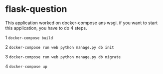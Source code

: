 # flask-question

This application worked on docker-compose ans wsgi.
if you want to start this application, you have to do 4 steps.

1 ```docker-compose build```

2 ```docker-compose run web python manage.py db init```

3 ```docker-compose run web python manage.py db migrate```

4 ```docker-compose up```
